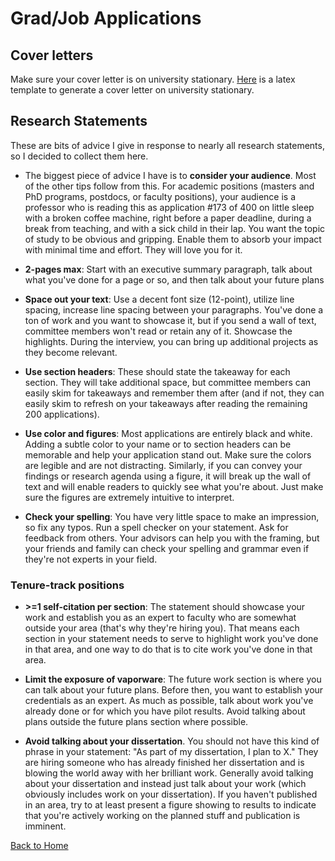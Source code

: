 # Grad/Job Applications

## Cover letters
Make sure your cover letter is on university stationary. [Here](https://github.com/vansky/cover_letter_template) is a latex template to generate a cover letter on university stationary.

## Research Statements
These are bits of advice I give in response to nearly all research statements, so I decided to collect them here.

* The biggest piece of advice I have is to **consider your audience**. Most of the other tips follow from this. For academic positions (masters and PhD programs, postdocs, or faculty positions), your audience is a professor who is reading this as application #173 of 400 on little sleep with a broken coffee machine, right before a paper deadline, during a break from teaching, and with a sick child in their lap. You want the topic of study to be obvious and gripping. Enable them to absorb your impact with minimal time and effort. They will love you for it.

* **2-pages max**: Start with an executive summary paragraph, talk about what you've done for a page or so, and then talk about your future plans

* **Space out your text**: Use a decent font size (12-point), utilize line spacing, increase line spacing between your paragraphs. You've done a ton of work and you want to showcase it, but if you send a wall of text, committee members won't read or retain any of it. Showcase the highlights. During the interview, you can bring up additional projects as they become relevant.

* **Use section headers**: These should state the takeaway for each section. They will take additional space, but committee members can easily skim for takeaways and remember them after (and if not, they can easily skim to refresh on your takeaways after reading the remaining 200 applications). 

* **Use color and figures**: Most applications are entirely black and white. Adding a subtle color to your name or to section headers can be memorable and help your application stand out. Make sure the colors are legible and are not distracting. Similarly, if you can convey your findings or research agenda using a figure, it will break up the wall of text and will enable readers to quickly see what you're about. Just make sure the figures are extremely intuitive to interpret.

* **Check your spelling**: You have very little space to make an impression, so fix any typos. Run a spell checker on your statement. Ask for feedback from others. Your advisors can help you with the framing, but your friends and family can check your spelling and grammar even if they're not experts in your field.

### Tenure-track positions
* **>=1 self-citation per section**: The statement should showcase your work and establish you as an expert to faculty who are somewhat outside your area (that's why they're hiring you). That means each section in your statement needs to serve to highlight work you've done in that area, and one way to do that is to cite work you've done in that area.

* **Limit the exposure of vaporware**: The future work section is where you can talk about your future plans. Before then, you want to establish your credentials as an expert. As much as possible, talk about work you've already done or for which you have pilot results. Avoid talking about plans outside the future plans section where possible.

* **Avoid talking about your dissertation**. You should not have this kind of phrase in your statement: "As part of my dissertation, I plan to X."  They are hiring someone who has already finished her dissertation and is blowing the world away with her brilliant work. Generally avoid talking about your dissertation and instead just talk about your work (which obviously includes work on your dissertation). If you haven't published in an area, try to at least present a figure showing to results to indicate that you're actively working on the planned stuff and publication is imminent.

[Back to Home](README.md)
